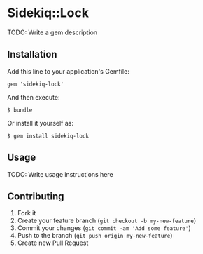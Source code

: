 # Sidekiq::Lock

TODO: Write a gem description

## Installation

Add this line to your application's Gemfile:

    gem 'sidekiq-lock'

And then execute:

    $ bundle

Or install it yourself as:

    $ gem install sidekiq-lock

## Usage

TODO: Write usage instructions here

## Contributing

1. Fork it
2. Create your feature branch (`git checkout -b my-new-feature`)
3. Commit your changes (`git commit -am 'Add some feature'`)
4. Push to the branch (`git push origin my-new-feature`)
5. Create new Pull Request
